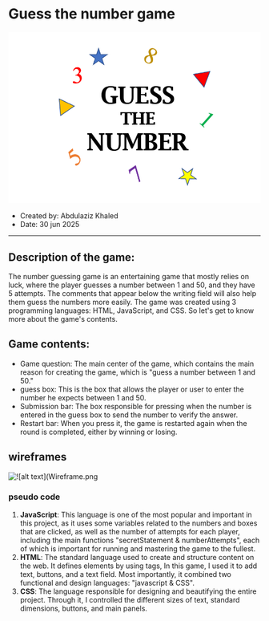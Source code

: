# Guess the number game
![Image](image.png)

- Created by: Abdulaziz Khaled
- Date: 30 jun 2025
*** 
## Description of the game:

The number guessing game is an entertaining game that mostly relies on luck, where the player guesses a number between 1 and 50, and they have 5 attempts. The comments that appear below the writing field will also help them guess the numbers more easily. The game was created using 3 programming languages: HTML, JavaScript, and CSS. So let's get to know more about the game's contents.

## Game contents:
- Game question: The main center of the game, which contains the main reason for creating the game, which is "guess a number between 1 and 50."
- guess box: This is the box that allows the player or user to enter the number he expects between 1 and 50.
- Submission bar: The box responsible for pressing when the number is entered in the guess box to send the number to verify the answer.
- Restart bar: When you press it, the game is restarted again when the round is completed, either by winning or losing.

## wireframes 
![!\[alt text\](Wireframe.png](<Screenshot 2025-07-12 at 1.49.16 PM.png>)


### pseudo code

1. **JavaScript**:
This language is one of the most popular and important in this project, as it uses some variables related to the numbers and boxes that are clicked, as well as the number of attempts for each player, including the main functions "secretStatement & numberAttempts", each of which is important for running and mastering the game to the fullest.
2. **HTML**:
The standard language used to create and structure content on the web. It defines elements by using tags, In this game, I used it to add text, buttons, and a text field. Most importantly, it combined two functional and design languages: "javascript & CSS".
3. **CSS**:
The language responsible for designing and beautifying the entire project. Through it, I controlled the different sizes of text, standard dimensions, buttons, and main panels.